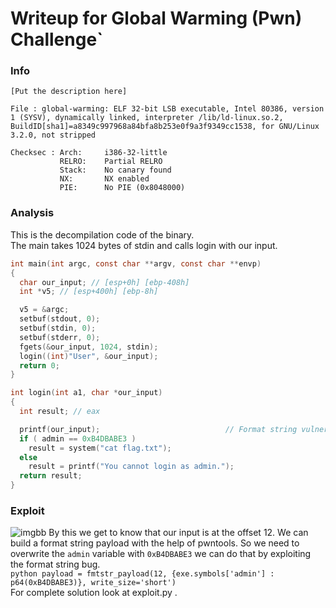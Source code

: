 # Writeup for Global Warming (Pwn) Challenge`

### Info
```
[Put the description here]

File : global-warming: ELF 32-bit LSB executable, Intel 80386, version 1 (SYSV), dynamically linked, interpreter /lib/ld-linux.so.2, BuildID[sha1]=a8349c997968a84bfa8b253e0f9a3f9349cc1538, for GNU/Linux 3.2.0, not stripped

Checksec : Arch:     i386-32-little
           RELRO:    Partial RELRO
           Stack:    No canary found
           NX:       NX enabled
           PIE:      No PIE (0x8048000)
```
### Analysis

This is the decompilation code of the binary. <br>
The main takes 1024 bytes of stdin and calls login with our input.
```C
int main(int argc, const char **argv, const char **envp)
{
  char our_input; // [esp+0h] [ebp-408h]
  int *v5; // [esp+400h] [ebp-8h]

  v5 = &argc;
  setbuf(stdout, 0);
  setbuf(stdin, 0);
  setbuf(stderr, 0);
  fgets(&our_input, 1024, stdin);
  login((int)"User", &our_input);
  return 0;
}
```

```C
int login(int a1, char *our_input)
{
  int result; // eax

  printf(our_input);                            // Format string vulnerability
  if ( admin == 0xB4DBABE3 )
    result = system("cat flag.txt");
  else
    result = printf("You cannot login as admin.");
  return result;
}
```

### Exploit

![imgbb](https://i.ibb.co/Ypvp4zn/p1.jpg)
By this we get to know that our input is at the offset 12. We can build a format string payload with the help of pwntools. So we need to overwrite the `admin` variable with `0xB4DBABE3` we can do that by exploiting the format string bug.<br>
```python payload = fmtstr_payload(12, {exe.symbols['admin'] : p64(0xB4DBABE3)}, write_size='short')```
<br>
 For complete solution look at exploit.py .
